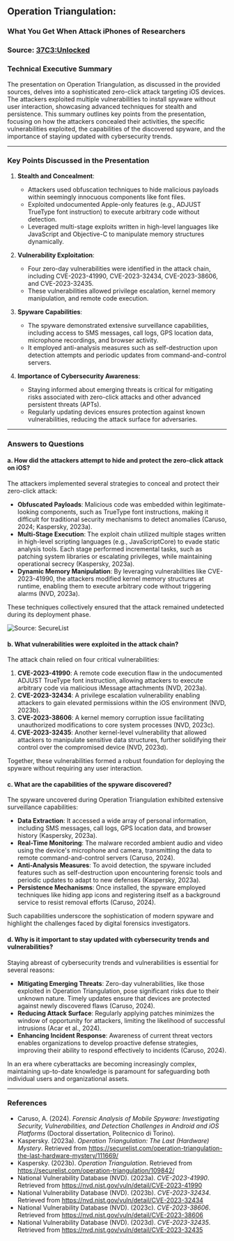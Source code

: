 ##  Operation Triangulation: 
### What You Get When Attack iPhones of Researchers 

### Source: [37C3:Unlocked](https://media.ccc.de/v/37c3-11859-operation_triangulation_what_you_get_when_attack_iphones_of_researchers#t=899) 

### Technical Executive Summary

The presentation on Operation Triangulation, as discussed in the provided sources, delves into a sophisticated zero-click attack targeting iOS devices. The attackers exploited multiple vulnerabilities to install spyware without user interaction, showcasing advanced techniques for stealth and persistence. This summary outlines key points from the presentation, focusing on how the attackers concealed their activities, the specific vulnerabilities exploited, the capabilities of the discovered spyware, and the importance of staying updated with cybersecurity trends.

---

### Key Points Discussed in the Presentation

1. **Stealth and Concealment**:
   - Attackers used obfuscation techniques to hide malicious payloads within seemingly innocuous components like font files.
   - Exploited undocumented Apple-only features (e.g., ADJUST TrueType font instruction) to execute arbitrary code without detection.
   - Leveraged multi-stage exploits written in high-level languages like JavaScript and Objective-C to manipulate memory structures dynamically.

2. **Vulnerability Exploitation**:
   - Four zero-day vulnerabilities were identified in the attack chain, including CVE-2023-41990, CVE-2023-32434, CVE-2023-38606, and CVE-2023-32435.
   - These vulnerabilities allowed privilege escalation, kernel memory manipulation, and remote code execution.

3. **Spyware Capabilities**:
   - The spyware demonstrated extensive surveillance capabilities, including access to SMS messages, call logs, GPS location data, microphone recordings, and browser activity.
   - It employed anti-analysis measures such as self-destruction upon detection attempts and periodic updates from command-and-control servers.

4. **Importance of Cybersecurity Awareness**:
   - Staying informed about emerging threats is critical for mitigating risks associated with zero-click attacks and other advanced persistent threats (APTs).
   - Regularly updating devices ensures protection against known vulnerabilities, reducing the attack surface for adversaries.

---

### Answers to Questions

#### a. How did the attackers attempt to hide and protect the zero-click attack on iOS?

The attackers implemented several strategies to conceal and protect their zero-click attack:

- **Obfuscated Payloads**: Malicious code was embedded within legitimate-looking components, such as TrueType font instructions, making it difficult for traditional security mechanisms to detect anomalies (Caruso, 2024; Kaspersky, 2023a).
- **Multi-Stage Execution**: The exploit chain utilized multiple stages written in high-level scripting languages (e.g., JavaScriptCore) to evade static analysis tools. Each stage performed incremental tasks, such as patching system libraries or escalating privileges, while maintaining operational secrecy (Kaspersky, 2023a).
- **Dynamic Memory Manipulation**: By leveraging vulnerabilities like CVE-2023-41990, the attackers modified kernel memory structures at runtime, enabling them to execute arbitrary code without triggering alarms (NVD, 2023a).

These techniques collectively ensured that the attack remained undetected during its deployment phase.

![Source: SecureList](https://media.kasperskycontenthub.com/wp-content/uploads/sites/43/2023/12/25130925/trng_final_mystery_en_01.png)

#### b. What vulnerabilities were exploited in the attack chain?

The attack chain relied on four critical vulnerabilities:

1. **CVE-2023-41990**: A remote code execution flaw in the undocumented ADJUST TrueType font instruction, allowing attackers to execute arbitrary code via malicious iMessage attachments (NVD, 2023a).
2. **CVE-2023-32434**: A privilege escalation vulnerability enabling attackers to gain elevated permissions within the iOS environment (NVD, 2023b).
3. **CVE-2023-38606**: A kernel memory corruption issue facilitating unauthorized modifications to core system processes (NVD, 2023c).
4. **CVE-2023-32435**: Another kernel-level vulnerability that allowed attackers to manipulate sensitive data structures, further solidifying their control over the compromised device (NVD, 2023d).

Together, these vulnerabilities formed a robust foundation for deploying the spyware without requiring any user interaction.

#### c. What are the capabilities of the spyware discovered?

The spyware uncovered during Operation Triangulation exhibited extensive surveillance capabilities:

- **Data Extraction**: It accessed a wide array of personal information, including SMS messages, call logs, GPS location data, and browser history (Kaspersky, 2023a).
- **Real-Time Monitoring**: The malware recorded ambient audio and video using the device's microphone and camera, transmitting the data to remote command-and-control servers (Caruso, 2024).
- **Anti-Analysis Measures**: To avoid detection, the spyware included features such as self-destruction upon encountering forensic tools and periodic updates to adapt to new defenses (Kaspersky, 2023a).
- **Persistence Mechanisms**: Once installed, the spyware employed techniques like hiding app icons and registering itself as a background service to resist removal efforts (Caruso, 2024).

Such capabilities underscore the sophistication of modern spyware and highlight the challenges faced by digital forensics investigators.

#### d. Why is it important to stay updated with cybersecurity trends and vulnerabilities?

Staying abreast of cybersecurity trends and vulnerabilities is essential for several reasons:

- **Mitigating Emerging Threats**: Zero-day vulnerabilities, like those exploited in Operation Triangulation, pose significant risks due to their unknown nature. Timely updates ensure that devices are protected against newly discovered flaws (Caruso, 2024).
- **Reducing Attack Surface**: Regularly applying patches minimizes the window of opportunity for attackers, limiting the likelihood of successful intrusions (Acar et al., 2024).
- **Enhancing Incident Response**: Awareness of current threat vectors enables organizations to develop proactive defense strategies, improving their ability to respond effectively to incidents (Caruso, 2024).

In an era where cyberattacks are becoming increasingly complex, maintaining up-to-date knowledge is paramount for safeguarding both individual users and organizational assets.

---

### References

- Caruso, A. (2024). *Forensic Analysis of Mobile Spyware: Investigating Security, Vulnerabilities, and Detection Challenges in Android and iOS Platforms* (Doctoral dissertation, Politecnico di Torino).
- Kaspersky. (2023a). *Operation Triangulation: The Last (Hardware) Mystery*. Retrieved from https://securelist.com/operation-triangulation-the-last-hardware-mystery/111669/
- Kaspersky. (2023b). *Operation Triangulation*. Retrieved from https://securelist.com/operation-triangulation/109842/
- National Vulnerability Database (NVD). (2023a). *CVE-2023-41990*. Retrieved from https://nvd.nist.gov/vuln/detail/CVE-2023-41990
- National Vulnerability Database (NVD). (2023b). *CVE-2023-32434*. Retrieved from https://nvd.nist.gov/vuln/detail/CVE-2023-32434
- National Vulnerability Database (NVD). (2023c). *CVE-2023-38606*. Retrieved from https://nvd.nist.gov/vuln/detail/CVE-2023-38606
- National Vulnerability Database (NVD). (2023d). *CVE-2023-32435*. Retrieved from https://nvd.nist.gov/vuln/detail/CVE-2023-32435

